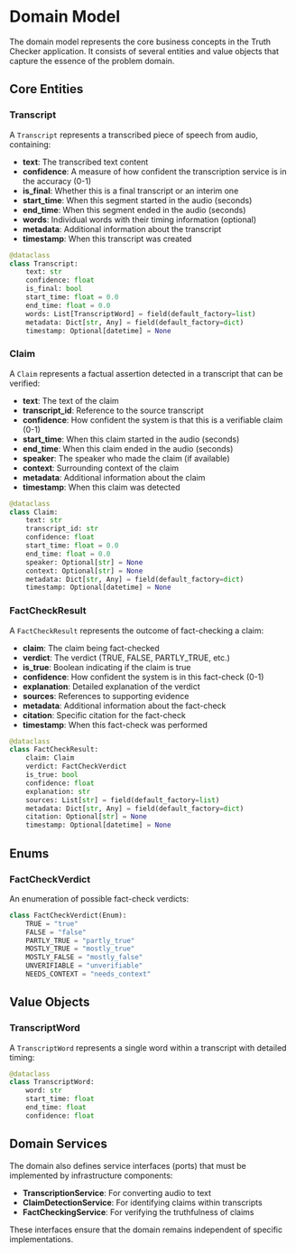 # Domain Model

The domain model represents the core business concepts in the Truth Checker application. It consists of several entities and value objects that capture the essence of the problem domain.

## Core Entities

### Transcript

A `Transcript` represents a transcribed piece of speech from audio, containing:

- **text**: The transcribed text content
- **confidence**: A measure of how confident the transcription service is in the accuracy (0-1)
- **is_final**: Whether this is a final transcript or an interim one
- **start_time**: When this segment started in the audio (seconds)
- **end_time**: When this segment ended in the audio (seconds)
- **words**: Individual words with their timing information (optional)
- **metadata**: Additional information about the transcript
- **timestamp**: When this transcript was created

```python
@dataclass
class Transcript:
    text: str
    confidence: float
    is_final: bool
    start_time: float = 0.0
    end_time: float = 0.0
    words: List[TranscriptWord] = field(default_factory=list)
    metadata: Dict[str, Any] = field(default_factory=dict)
    timestamp: Optional[datetime] = None
```

### Claim

A `Claim` represents a factual assertion detected in a transcript that can be verified:

- **text**: The text of the claim
- **transcript_id**: Reference to the source transcript
- **confidence**: How confident the system is that this is a verifiable claim (0-1)
- **start_time**: When this claim started in the audio (seconds)
- **end_time**: When this claim ended in the audio (seconds)
- **speaker**: The speaker who made the claim (if available)
- **context**: Surrounding context of the claim
- **metadata**: Additional information about the claim
- **timestamp**: When this claim was detected

```python
@dataclass
class Claim:
    text: str
    transcript_id: str
    confidence: float
    start_time: float = 0.0
    end_time: float = 0.0
    speaker: Optional[str] = None
    context: Optional[str] = None
    metadata: Dict[str, Any] = field(default_factory=dict)
    timestamp: Optional[datetime] = None
```

### FactCheckResult

A `FactCheckResult` represents the outcome of fact-checking a claim:

- **claim**: The claim being fact-checked
- **verdict**: The verdict (TRUE, FALSE, PARTLY_TRUE, etc.)
- **is_true**: Boolean indicating if the claim is true
- **confidence**: How confident the system is in this fact-check (0-1)
- **explanation**: Detailed explanation of the verdict
- **sources**: References to supporting evidence
- **metadata**: Additional information about the fact-check
- **citation**: Specific citation for the fact-check
- **timestamp**: When this fact-check was performed

```python
@dataclass
class FactCheckResult:
    claim: Claim
    verdict: FactCheckVerdict
    is_true: bool
    confidence: float
    explanation: str
    sources: List[str] = field(default_factory=list)
    metadata: Dict[str, Any] = field(default_factory=dict)
    citation: Optional[str] = None
    timestamp: Optional[datetime] = None
```

## Enums

### FactCheckVerdict

An enumeration of possible fact-check verdicts:

```python
class FactCheckVerdict(Enum):
    TRUE = "true"
    FALSE = "false"
    PARTLY_TRUE = "partly_true"
    MOSTLY_TRUE = "mostly_true"
    MOSTLY_FALSE = "mostly_false"
    UNVERIFIABLE = "unverifiable"
    NEEDS_CONTEXT = "needs_context"
```

## Value Objects

### TranscriptWord

A `TranscriptWord` represents a single word within a transcript with detailed timing:

```python
@dataclass
class TranscriptWord:
    word: str
    start_time: float
    end_time: float
    confidence: float
```

## Domain Services

The domain also defines service interfaces (ports) that must be implemented by infrastructure components:

- **TranscriptionService**: For converting audio to text
- **ClaimDetectionService**: For identifying claims within transcripts
- **FactCheckingService**: For verifying the truthfulness of claims

These interfaces ensure that the domain remains independent of specific implementations. 